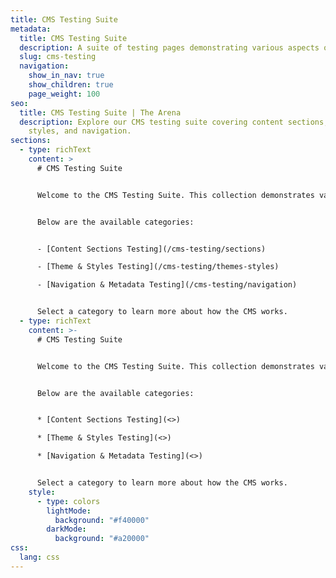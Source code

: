 ```yaml
---
title: CMS Testing Suite
metadata:
  title: CMS Testing Suite
  description: A suite of testing pages demonstrating various aspects of how the CMS works.
  slug: cms-testing
  navigation:
    show_in_nav: true
    show_children: true
    page_weight: 100
seo:
  title: CMS Testing Suite | The Arena
  description: Explore our CMS testing suite covering content sections, theme
    styles, and navigation.
sections:
  - type: richText
    content: >
      # CMS Testing Suite


      Welcome to the CMS Testing Suite. This collection demonstrates various aspects of our CMS functionality and features.


      Below are the available categories:


      - [Content Sections Testing](/cms-testing/sections)

      - [Theme & Styles Testing](/cms-testing/themes-styles)

      - [Navigation & Metadata Testing](/cms-testing/navigation)


      Select a category to learn more about how the CMS works.
  - type: richText
    content: >-
      # CMS Testing Suite


      Welcome to the CMS Testing Suite. This collection demonstrates various aspects of our CMS functionality and features.


      Below are the available categories:


      * [Content Sections Testing](<>)

      * [Theme & Styles Testing](<>)

      * [Navigation & Metadata Testing](<>)


      Select a category to learn more about how the CMS works.
    style:
      - type: colors
        lightMode:
          background: "#f40000"
        darkMode:
          background: "#a20000"
css:
  lang: css
---
```

